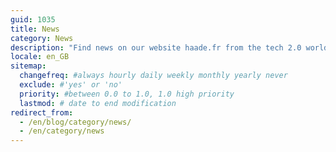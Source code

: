 ```yaml
---
guid: 1035
title: News
category: News
description: "Find news on our website haade.fr from the tech 2.0 world, good and bad news, news, protocols..."
locale: en_GB
sitemap:
  changefreq: #always hourly daily weekly monthly yearly never
  exclude: #'yes' or 'no'
  priority: #between 0.0 to 1.0, 1.0 high priority
  lastmod: # date to end modification
redirect_from: 
  - /en/blog/category/news/
  - /en/category/news
---
```

